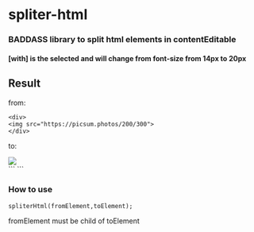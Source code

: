 spliter-html
==============

### BADDASS library to split html elements in contentEditable

#### [with] is the selected and will change from font-size from 14px to 20px

## Result

from:

```
<div>
<img src="https://picsum.photos/200/300">
</div>

```

to:
<div></div>
<img src="https://picsum.photos/200/300">
<div></div>
```
```

### How to use

```
spliterHtml(fromElement,toElement);
```

fromElement must be child of toElement

